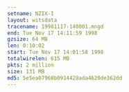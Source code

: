 ```yaml
---
setname: NZIX-I
layout: witsdata
tracename: 19981117-140001.mngd
end: Tue Nov 17 14:11:59 1998
gzsize: 64 MB
len: 0:10:02
start: Tue Nov 17 14:01:58 1998
totalwirelen: 615 MB
pkts: 2 million
size: 131 MB
md5: 5e5ea07968b0914428ada4620de362dd
---
```

